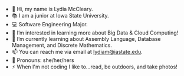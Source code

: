 - 👋 Hi, my name is Lydia McCleary.
- 📚 I am a junior at Iowa State University.
- 💻 Software Engineering Major.
- 👀 I’m interested in learning more about Big Data & Cloud Computing!
- 🌱 I’m currently learning about Assembly Language, Database Management, and Discrete Mathematics. 
- 📫 You can reach me via email at lydiam@iastate.edu.
- 🌈 Pronouns: she/her/hers
- ⚡ When I'm not coding I like to...read, be outdoors, and take photos!

<!---
mcclelyd/mcclelyd is a ✨ special ✨ repository because its `README.md` (this file) appears on your GitHub profile.
You can click the Preview link to take a look at your changes.
--->
